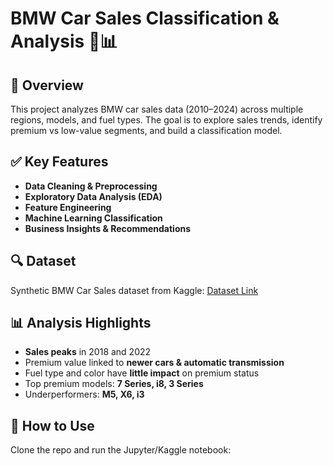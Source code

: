 # BMW Car Sales Classification & Analysis 🚗📊

## 📌 Overview
This project analyzes BMW car sales data (2010–2024) across multiple regions, models, and fuel types. The goal is to explore sales trends, identify premium vs low-value segments, and build a classification model.

## ✅ Key Features
- **Data Cleaning & Preprocessing**
- **Exploratory Data Analysis (EDA)**
- **Feature Engineering**
- **Machine Learning Classification**
- **Business Insights & Recommendations**

## 🔍 Dataset
Synthetic BMW Car Sales dataset from Kaggle:
[Dataset Link](https://www.kaggle.com/)

## 📊 Analysis Highlights
- **Sales peaks** in 2018 and 2022
- Premium value linked to **newer cars & automatic transmission**
- Fuel type and color have **little impact** on premium status
- Top premium models: **7 Series, i8, 3 Series**
- Underperformers: **M5, X6, i3**

## 🚀 How to Use
Clone the repo and run the Jupyter/Kaggle notebook:
```bash
